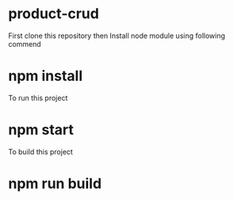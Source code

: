# product-crud
First clone this repository 
then
Install node module using following commend 
# npm install 
To run this project 
# npm start
To build this project
# npm run build

